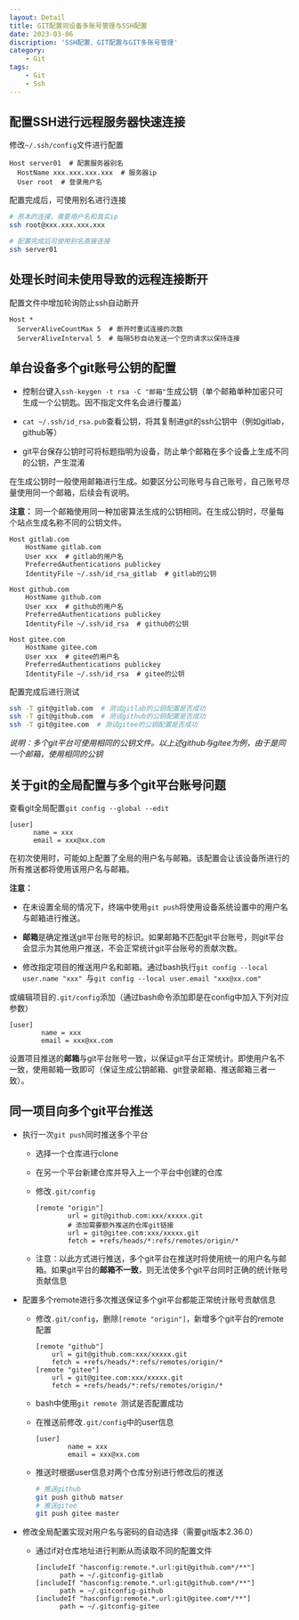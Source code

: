 ```yaml
---
layout: Detail
title: GIT配置同设备多账号管理与SSH配置
date: 2023-03-06
discription: 'SSH配置、GIT配置与GIT多账号管理'
category: 
    - Git
tags:
    - Git
    - Ssh
---
```


## 配置SSH进行远程服务器快速连接

修改`~/.ssh/config`文件进行配置

```shell macos
Host server01  # 配置服务器别名
  HostName xxx.xxx.xxx.xxx  # 服务器ip
  User root  # 登录用户名
```

配置完成后，可使用别名进行连接

```bash macos
# 原本的连接，需要用户名和真实ip
ssh root@xxx.xxx.xxx.xxx

# 配置完成后可使用别名直接连接
ssh server01
```

## 处理长时间未使用导致的远程连接断开

配置文件中增加轮询防止ssh自动断开

```shell
Host *
  ServerAliveCountMax 5  # 断开时重试连接的次数
  ServerAliveInterval 5  # 每隔5秒自动发送一个空的请求以保持连接
```

## 单台设备多个git账号公钥的配置

- 控制台键入`ssh-keygen -t rsa -C "邮箱"`生成公钥（单个邮箱单种加密只可生成一个公钥匙。因不指定文件名会进行覆盖）

- `cat ~/.ssh/id_rsa.pub`查看公钥，将其复制进git的ssh公钥中（例如gitlab，github等）

- git平台保存公钥时可将标题指明为设备，防止单个邮箱在多个设备上生成不同的公钥，产生混淆

在生成公钥时一般使用邮箱进行生成。如要区分公司账号与自己账号，自己账号尽量使用同一个邮箱，后续会有说明。

**注意：**
同一个邮箱使用同一种加密算法生成的公钥相同。在生成公钥时，尽量每个站点生成名称不同的公钥文件。

```shell macos
Host gitlab.com
    HostName gitlab.com
    User xxx  # gitlab的用户名
    PreferredAuthentications publickey
    IdentityFile ~/.ssh/id_rsa_gitlab  # gitlab的公钥

Host github.com
    HostName github.com
    User xxx  # github的用户名
    PreferredAuthentications publickey
    IdentityFile ~/.ssh/id_rsa  # github的公钥

Host gitee.com
    HostName gitee.com
    User xxx  # gitee的用户名
    PreferredAuthentications publickey
    IdentityFile ~/.ssh/id_rsa  # gitee的公钥
```

配置完成后进行测试

```bash
ssh -T git@gitlab.com  # 测试gitlab的公钥配置是否成功
ssh -T git@github.com  # 测试github的公钥配置是否成功
ssh -T git@gitee.com  # 测试gitee的公钥配置是否成功
```
*说明：多个git平台可使用相同的公钥文件。以上述github与gitee为例，由于是同一个邮箱，使用相同的公钥*

## 关于git的全局配置与多个git平台账号问题

查看git全局配置`git config --global --edit`

```systemd macos
[user]
      name = xxx
      email = xxx@xx.com
```

在初次使用时，可能如上配置了全局的用户名与邮箱。该配置会让该设备所进行的所有推送都将使用该用户名与邮箱。

**注意：**

- 在未设置全局的情况下，终端中使用`git push`将使用设备系统设置中的用户名与邮箱进行推送。

- **邮箱**是确定推送git平台账号的标识。如果邮箱不匹配git平台账号，则git平台会显示为其他用户推送，不会正常统计git平台账号的贡献次数。

- 修改指定项目的推送用户名和邮箱。通过bash执行`git config --local user.name "xxx" `与`git config --local user.email "xxx@xx.com"`

或编辑项目的`.git/config`添加（通过bash命令添加即是在config中加入下列对应参数）

```systemd macos
[user]
        name = xxx
        email = xxx@xx.com
```

设置项目推送的**邮箱**与git平台账号一致，以保证git平台正常统计。即使用户名不一致，使用邮箱一致即可（保证生成公钥邮箱、git登录邮箱、推送邮箱三者一致）。



## 同一项目向多个git平台推送

- 执行一次`git push`同时推送多个平台

  - 选择一个仓库进行clone

  - 在另一个平台新建仓库并导入上一个平台中创建的仓库

  - 修改`.git/config`

    ```systemd macos
    [remote "origin"]
            url = git@github.com:xxx/xxxxx.git
            # 添加需要额外推送的仓库git链接
            url = git@gitee.com:xxx/xxxxx.git
            fetch = +refs/heads/*:refs/remotes/origin/*
    ```

  - 注意：以此方式进行推送，多个git平台在推送时将使用统一的用户名与邮箱。如果git平台的**邮箱不一致**，则无法使多个git平台同时正确的统计账号贡献信息

- 配置多个remote进行多次推送保证多个git平台都能正常统计账号贡献信息
  
  - 修改`.git/config`，删除`[remote "origin"]`，新增多个git平台的remote配置
  
    ```systemd macos
    [remote "github"]
        url = git@github.com:xxx/xxxxx.git
        fetch = +refs/heads/*:refs/remotes/origin/*
    [remote "gitee"]
        url = git@gitee.com:xxx/xxxxx.git
        fetch = +refs/heads/*:refs/remotes/origin/*
    ```
    
  - bash中使用`git remote `测试是否配置成功
  
  - 在推送前修改`.git/config`中的user信息
  
    ```systemd macos
    [user]
            name = xxx
            email = xxx@xx.com
    ```
  
  - 推送时根据user信息对两个仓库分别进行修改后的推送
  
    ```bash macos
    # 推送github
    git push github matser
    # 推送gitee
    git push gitee master
    ```

- 修改全局配置实现对用户名与密码的自动选择（需要git版本2.36.0）

  - 通过if对仓库地址进行判断从而读取不同的配置文件
  
    ```systemd macos
    [includeIf "hasconfig:remote.*.url:git@github.com*/**"]
          path = ~/.gitconfig-gitlab
    [includeIf "hasconfig:remote.*.url:git@github.com*/**"]
          path = ~/.gitconfig-github
    [includeIf "hasconfig:remote.*.url:git@gitee.com*/**"]
          path = ~/.gitconfig-gitee
    ```

